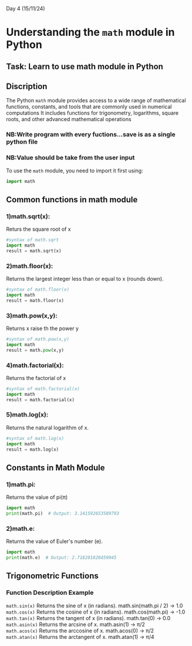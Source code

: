 Day 4 (15/11/24)

# **Understanding the `math` module in Python**

## Task: Learn to use math module in Python

## Discription
The Python `math` module provides access to a wide range of mathematical functions, constants, and tools that are commonly used in numerical computations It includes functions for trigonometry, logarithms, square roots, and other advanced mathematical operations

### NB:Write program with every fuctions...save is as a single python file
### NB:Value should be take from the user input

To use the `math` module, you need to import it first using:
```python
import math
```

## Common functions in math module
### 1)math.sqrt(x):

Returs the square root of x
```python
#syntax of math.sqrt
import math
result = math.sqrt(x)

```
### 2)math.floor(x):

Returns the largest integer less than or equal to x (rounds down).
```python
#syntax of math.floor(x)
import math
result = math.floor(x)
```

### 3)math.pow(x,y):


Returns x raise th the power y
```python
#syntax of math.pow(x,y)
import math
result = math.pow(x,y)
```

### 4)math.factorial(x):

Returns the factorial of x
```python
#syntax of math.factorial(x)
import math
result = math.factorial(x)
```

### 5)math.log(x):

Returns the natural logarithm of x.	
```python
#syntax of math.log(x)
import math
result = math.log(x)
```

## Constants in Math Module
### 1)math.pi:

Returns the value of pi(π)
```python
import math
print(math.pi)  # Output: 3.141592653589793
```

### 2)math.e:

Returns the value of Euler's number (e).
```python
import math
print(math.e)  # Output: 2.718281828459045
```

## Trigonometric Functions
### Function	Description	Example
`math.sin(x)`	Returns the sine of x (in radians).	math.sin(math.pi / 2) → 1.0   
`math.cos(x)`	Returns the cosine of x (in radians).	math.cos(math.pi) → -1.0   
`math.tan(x)`	Returns the tangent of x (in radians).	math.tan(0) → 0.0   
`math.asin(x)`	Returns the arcsine of x.	math.asin(1) → π/2   
`math.acos(x)`	Returns the arccosine of x.	math.acos(0) → π/2   
`math.atan(x)`	Returns the arctangent of x.	math.atan(1) → π/4  
























